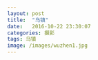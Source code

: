 ```yaml
---
layout: post
title:  "乌镇"
date:   2016-10-22 23:30:07
categories: 摄影
tags: 乌镇
image: /images/wuzhen1.jpg
---
```



[jekyll]:      http://jekyllrb.com
[jekyll-gh]:   https://github.com/jekyll/jekyll
[jekyll-help]: https://github.com/jekyll/jekyll-help
